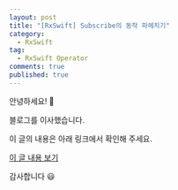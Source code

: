 ```yaml
---
layout: post
title: "[RxSwift] Subscribe의 동작 파헤치기"
category: 
  - RxSwift
tag:
  - RxSwift Operator
comments: true
published: true
---
```


안녕하세요! 👋

블로그를 이사했습니다.

이 글의 내용은 아래 링크에서 확인해 주세요.

[이 글 내용 보기](https://gitminam.com/blog/ios/rxswift-subscribe/)

감사합니다 😃

